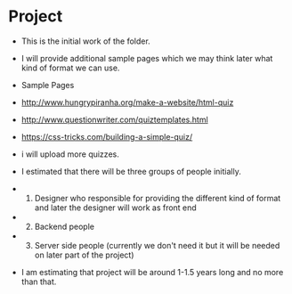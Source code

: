 # Project
- This is the initial work of the folder.
- I will provide additional sample pages which we may think later what kind of format we can use.

- Sample Pages

- http://www.hungrypiranha.org/make-a-website/html-quiz
- http://www.questionwriter.com/quiztemplates.html
- https://css-tricks.com/building-a-simple-quiz/
- i will upload more quizzes.

- I estimated that there will be three groups of people initially.
- 1) Designer who responsible for providing the different kind of format and later the designer will work as front end
- 2) Backend people
- 3) Server side people (currently we don't need it but it will be needed on later part of the project)

- I am estimating that project will be around 1-1.5 years long and no more than that.
